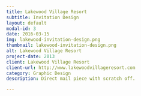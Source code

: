 ```yaml
---
title: Lakewood Village Resort
subtitle: Invitation Design
layout: default
modal-id: 3
date: 2016-03-15
img: lakewood-invitation-design.png
thumbnail: lakewood-invitation-design.png
alt: Lakewood Village Resort
project-date: 2013
client: Lakewood Village Resort
client-url: http://www.lakewoodvillageresort.com
category: Graphic Design
description: Direct mail piece with scratch off.

---
```

